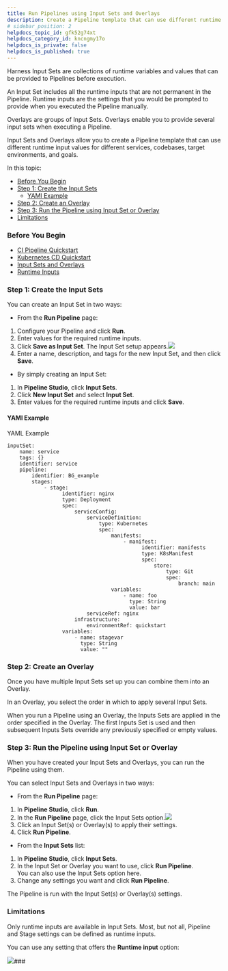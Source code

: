 ```yaml
---
title: Run Pipelines using Input Sets and Overlays
description: Create a Pipeline template that can use different runtime variable values for different services, codebases, target environments, and goals.
# sidebar_position: 2
helpdocs_topic_id: gfk52g74xt
helpdocs_category_id: kncngmy17o
helpdocs_is_private: false
helpdocs_is_published: true
---
```


Harness Input Sets are collections of runtime variables and values that can be provided to Pipelines before execution.

An Input Set includes all the runtime inputs that are not permanent in the Pipeline. Runtime inputs are the settings that you would be prompted to provide when you executed the Pipeline manually.

Overlays are groups of Input Sets. Overlays enable you to provide several input sets when executing a Pipeline.

Input Sets and Overlays allow you to create a Pipeline template that can use different runtime input values for different services, codebases, target environments, and goals.

In this topic:

* [Before You Begin](https://ngdocs.harness.io/article/gfk52g74xt-run-pipelines-using-input-sets-and-overlays#before_you_begin)
* [Step 1: Create the Input Sets](https://ngdocs.harness.io/article/gfk52g74xt-run-pipelines-using-input-sets-and-overlays#step_1_create_the_input_sets)
	+ [YAMl Example](https://ngdocs.harness.io/article/gfk52g74xt-run-pipelines-using-input-sets-and-overlays#ya_ml_example)
* [Step 2: Create an Overlay](https://ngdocs.harness.io/article/gfk52g74xt-run-pipelines-using-input-sets-and-overlays#step_2_create_an_overlay)
* [Step 3: Run the Pipeline using Input Set or Overlay](https://ngdocs.harness.io/article/gfk52g74xt-run-pipelines-using-input-sets-and-overlays#step_3_run_the_pipeline_using_input_set_or_overlay)
* [Limitations](https://ngdocs.harness.io/article/gfk52g74xt-run-pipelines-using-input-sets-and-overlays#limitations)

### Before You Begin

* [CI Pipeline Quickstart](/article/x0d77ktjw8-ci-pipeline-quickstart)
* [Kubernetes CD Quickstart](/article/knunou9j30-kubernetes-cd-quickstart)
* [Input Sets and Overlays](/article/3fqwa8et3d-input-sets)
* [Runtime Inputs](/article/f6yobn7iq0-runtime-inputs)

### Step 1: Create the Input Sets

You can create an Input Set in two ways:

* From the **Run Pipeline** page:
1. Configure your Pipeline and click **Run**.
2. Enter values for the required runtime inputs.
3. Click **Save as Input Set**. The Input Set setup appears.![](https://files.helpdocs.io/i5nl071jo5/articles/gfk52g74xt/1622238594982/image.png)
4. Enter a name, description, and tags for the new Input Set, and then click **Save**.
* By simply creating an Input Set:
1. In **Pipeline Studio**, click **Input Sets**.
2. Click **New Input Set** and select **Input Set**.
3. Enter values for the required runtime inputs and click **Save**.

#### YAMl Example

YAML Example
```
inputSet:  
    name: service  
    tags: {}  
    identifier: service  
    pipeline:  
        identifier: BG_example  
        stages:  
            - stage:  
                  identifier: nginx  
                  type: Deployment  
                  spec:  
                      serviceConfig:  
                          serviceDefinition:  
                              type: Kubernetes  
                              spec:  
                                  manifests:  
                                      - manifest:  
                                            identifier: manifests  
                                            type: K8sManifest  
                                            spec:  
                                                store:  
                                                    type: Git  
                                                    spec:  
                                                        branch: main  
                                  variables:  
                                      - name: foo  
                                        type: String  
                                        value: bar  
                          serviceRef: nginx  
                      infrastructure:  
                          environmentRef: quickstart  
                  variables:  
                      - name: stagevar  
                        type: String  
                        value: ""
```
### Step 2: Create an Overlay

Once you have multiple Input Sets set up you can combine them into an Overlay.

In an Overlay, you select the order in which to apply several Input Sets.

When you run a Pipeline using an Overlay, the Inputs Sets are applied in the order specified in the Overlay. The first Inputs Set is used and then subsequent Inputs Sets override any previously specified or empty values.

### Step 3: Run the Pipeline using Input Set or Overlay

When you have created your Input Sets and Overlays, you can run the Pipeline using them.

You can select Input Sets and Overlays in two ways:

* From the **Run Pipeline** page:
1. In **Pipeline Studio**, click **Run**.
2. In the **Run Pipeline** page, click the Input Sets option.![](https://files.helpdocs.io/i5nl071jo5/articles/gfk52g74xt/1622242899546/image.png)
3. Click an Input Set(s) or Overlay(s) to apply their settings.
4. Click **Run Pipeline**.
* From the **Input Sets** list:
1. In **Pipeline Studio**, click **Input Sets**.
2. In the Input Set or Overlay you want to use, click **Run Pipeline**.  
You can also use the Input Sets option here.
3. Change any settings you want and click **Run Pipeline**.

 The Pipeline is run with the Input Set(s) or Overlay(s) settings.

### Limitations

Only runtime inputs are available in Input Sets. Most, but not all, Pipeline and Stage settings can be defined as runtime inputs.

You can use any setting that offers the **Runtime input** option:

![](https://files.helpdocs.io/i5nl071jo5/articles/gfk52g74xt/1622239179136/image.png)### 

